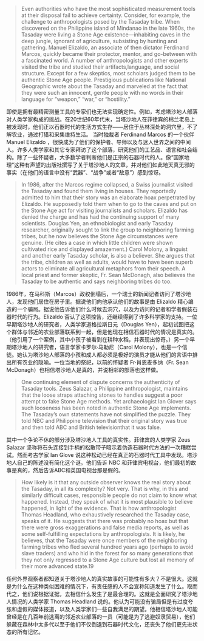 > Even authorities who have the most sophisticated measurement tools at their disposal fail to achieve certainty. Consider, for example, the challenge to anthropologists posed by the Tasaday tribe. When discovered on the Philippine island of Mindanao in the late 1960s, the Tasaday were living a Stone Age existence—inhabiting caves in the deep jungle, ignorant of agriculture, subsisting by hunting and gathering. Manuel Elizaldo, an associate of then dictator Ferdinand Marcos, quickly became their protector, mentor, and go-between with a fascinated world. A number of anthropologists and other experts visited the tribe and studied their artifacts,language, and social structure. Except for a few skeptics, most scholars judged them to be authentic Stone Age people. Prestigious publications like National Geographic wrote about the Tasaday and marveled at the fact that they were such an innocent, gentle people with no words in their language for “weapon,” “war,” or “hostility.”

即使是拥有最精密测量工具的专家们也无法实现确定性。例如，考虑塔沙地人部落对人类学家构成的挑战。在20世纪60年代末，当塔沙地人在菲律宾的棉兰老岛上被发现时，他们正以石器时代的生活方式生存——居住于丛林深处的洞穴里，不了解农业，通过打猎和采集维持生活。 当时独裁者 Ferdinand Marcos 的一个伙伴 Manuel Elizaldo ，很快成为了他们的保护者、导师以及与迷人世界之间的中间人。许多人类学家和其它专家拜访了这个部落，研究他们的工艺品、语言和社会结构。除了一些怀疑者，大多数学者判断他们是正宗的石器时代的人。像“国家地理”这种有声望的出版社撰写了关于塔沙地人的文章，并对他们如此地天真无邪的事实（在他们的语言中没有“武器”、“战争”或者“敌意”）感到惊讶。

> In 1986, after the Marcos regime collapsed, a Swiss journalist visited the Tasaday and found them living in houses. They reportedly admitted to him that their story was an elaborate hoax perpetrated by Elizaldo. He supposedly told them when to go to the caves and put on the Stone Age act for visiting journalists and scholars. Elizaldo has denied the charge and has had the continuing support of many scientists. Douglas Yen, an ethnobiologist and early Tasaday researcher, originally sought to link the group to neighboring farming tribes, but he now believes the Stone Age circumstances were genuine. \(He cites a case in which little children were shown cultivated rice and displayed amazement.\) Carol Molony, a linguist and another early Tasaday scholar, is also a believer. She argues that the tribe, children as well as adults, would have to have been superb actors to eliminate all agricultural metaphors from their speech. A local priest and former skeptic, Fr. Sean McDonagh, also believes the Tasaday to be authentic and says neighboring tribes do too.

1986年，在马科斯（Marcos）政权倒塌后，一个瑞士的新闻记者访问了塔沙地人，发现他们居住在房子里。据说他们向他承认他们的故事是由 Elizaldo 精心编造的一个骗局。据说他告诉他们什么时候去洞穴，以及为访问的记者和学者假装石器时代的行为。Elizaldo 否认了这项控告，还继续得到了许多科学家的支持。一位早期塔沙地人的研究者，人类学家道格拉斯日元（Douglas Yen），起初试图把这个群体与邻近的农业部落联系到一起，但是他现在相信石器时代的情况是真实的。（他引用了一个案例，其中小孩子被看到在耕种水稻，并表现出惊奇。）另一个早期塔沙地人的研究者，语言学家卡罗尔·马勒尼（Carol Molony），也是一个信徒。她认为塔沙地人部落的小孩和成人都必须是极好的演员才能从他们的言语中排出所有农业的隐喻。一位当地的祭祀，以前的怀疑者 Fr·肖恩麦多纳（Fr. Sean McDonagh）也相信塔沙地人是真的，并说相邻的部落也这样做。

> One continuing element of dispute concerns the authenticity of Tasaday tools. Zeus Salazar, a Philippine anthropologist, maintains that the loose straps attaching stones to handles suggest a poor attempt to fake Stone Age methods. Yet archaeologist Ian Glover says such looseness has been noted in authentic Stone Age implements. The Tasaday’s own statements have not simplified the puzzle. They told NBC and Philippine television that their original story was true and then told ABC and British televisionthat it was false.

其中一个争论不休的部分涉及塔沙地人工具的真实性。菲律宾的人类学家 Zeus Salazar 坚称将石头连接到手柄的松散带子暗示着伪造石器时代方法的一次糟糕尝试。然而考古学家 Ian Glove 说这种松动已经在真正的石器时代工具中发现。塔沙地人自己的陈述没有简化这个谜。他们告诉 NBC 和菲律宾电视台，他们最初的故事是真的，然后告诉ABC和英国电视台那是假的。

> How likely is it that any outside observer knows the real story about the Tasaday, in all its complexity? Not very. That is why, in this and similarly difficult cases, responsible people do not claim to know what happened. Instead, they speak of what it is most plausible to believe happened, in light of the evidence. That is how anthropologist Thomas Headland, who exhaustively researched the Tasaday case, speaks of it. He suggests that there was probably no hoax but that there were gross exaggerations and false media reports, as well as some self-fulfilling expectations by anthropologists. It is likely, he believes, that the Tasaday were once members of the neighboring farming tribes who fled several hundred years ago \(perhaps to avoid slave traders\) and who hid in the forest for so many generations that they not only regressed to a Stone Age culture but lost all memory of their more advanced state.19

任何外界观察者都知道关于塔沙地人的真实故事的可能性有多大？不是很大。这就是为什么在这种类似困难的情况下，有责任感的人不会宣称知道发生了什么。取而代之，他们说根据证据，去相信什么发生了是最合理的。这就是全面研究了塔沙地人情况的人类学家 Thomas Headland 说的。他认为可能没有骗局但是有过度夸张和虚假的媒体报道，以及人类学家们一些自我满足的期望。他相信塔沙地人可能曾经是在几百年前逃离的邻近农业部落的一员（可能是为了逃避奴隶贸易），他们躲藏在森林中太多代以至于他们不仅倒退到石器时代文化，还丧失了他们更先进状态的所有记忆。


